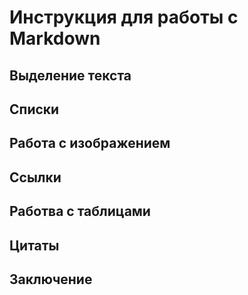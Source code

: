 # Инструкция для работы с Markdown

## Выделение текста

## Списки

## Работа с изображением

## Ссылки

## Работва с таблицами

## Цитаты

## Заключение